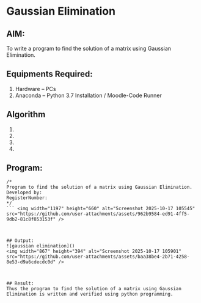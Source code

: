 # Gaussian Elimination

## AIM:
To write a program to find the solution of a matrix using Gaussian Elimination.

## Equipments Required:
1. Hardware – PCs
2. Anaconda – Python 3.7 Installation / Moodle-Code Runner

## Algorithm
1. 
2. 
3. 
4. 

## Program:
```
/*
Program to find the solution of a matrix using Gaussian Elimination.
Developed by: 
RegisterNumber: 
*/
``` <img width="1197" height="660" alt="Screenshot 2025-10-17 105545" src="https://github.com/user-attachments/assets/962b9584-ed91-4ff5-9db2-81c8f853153f" />



## Output:
![gaussian elimination]()
<img width="867" height="394" alt="Screenshot 2025-10-17 105901" src="https://github.com/user-attachments/assets/baa38be4-2b71-4258-8e53-d9a6cdecdc0d" />



## Result:
Thus the program to find the solution of a matrix using Gaussian Elimination is written and verified using python programming.

